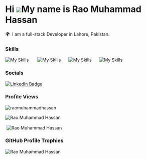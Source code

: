 Hi ![](https://user-images.githubusercontent.com/18350557/176309783-0785949b-9127-417c-8b55-ab5a4333674e.gif)My name is Rao Muhammad Hassan
========================================================================================================================================

🌍  I am a full-stack Developer in Lahore, Pakistan.
<br/>

### Skills
![My Skills](https://skillicons.dev/icons?i=html,css,bootstrap&theme=dark) &nbsp;&nbsp;&nbsp;&nbsp;&nbsp; 
![My Skills](https://skillicons.dev/icons?i=nextjs,js,nodejs,express)&nbsp;&nbsp;&nbsp;&nbsp;&nbsp; 
![My Skills](https://skillicons.dev/icons?i=laravel,codeigniter,php)&nbsp;&nbsp;&nbsp;&nbsp;&nbsp; 
![My Skills](https://skillicons.dev/icons?i=mysql,mongodb)
<br/>

### Socials

<div id="badges">
  <a href="https://www.linkedin.com/in/rao-m-hassan/">
    <img src="https://img.shields.io/badge/LinkedIn-blue?style=for-the-badge&logo=linkedin&logoColor=white" alt="LinkedIn Badge"/>
  </a>
</div>

### Profile Views
<p align="left"> <img src="https://komarev.com/ghpvc/?username=raomuhammadhassan&label=Profile%20views&color=0e75b6&style=flat" alt="raomuhammadhassan" /> </p>
<img align="center" src="https://github-readme-stats.vercel.app/api/top-langs?username=raomuhammadhassan&show_icons=true&locale=en&layout=compact&theme=dark" alt="Rao Muhammad Hassan" /></p>
<p>&nbsp;<img align="center" src="https://github-readme-stats.vercel.app/api?username=raomuhammadhassan&show_icons=true&locale=en&theme=dark" alt="Rao Muhammad Hassan" /></p>


### GitHub Profile Trophies

<p align="left"> <img src="https://github-profile-trophy.vercel.app/?username=raomuhammadhassan&theme=algolia" alt="Rao Muhammad Hassan" /></p>
